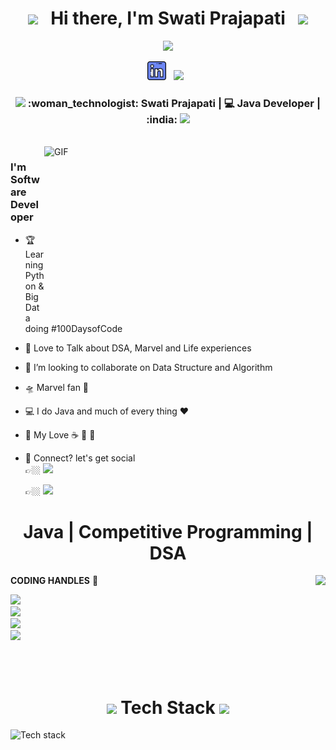 <div align="center">
   <h1> <img src="https://camo.githubusercontent.com/d3359cb00ab0b5ed8f2e1fe3fceb4fbaf3b614340f8c0db99c17b9f50b351770/68747470733a2f2f656d6f6a69732e736c61636b6d6f6a69732e636f6d2f656d6f6a69732f696d616765732f313533313834393433302f343234362f626c6f622d73756e676c61737365732e6769663f31353331383439343330" width ="35px"> &nbsp; Hi there, I'm Swati Prajapati &nbsp;  <img src="https://media.giphy.com/media/hvRJCLFzcasrR4ia7z/giphy.gif" width="25px"> </h1>
   
   
   <img src="https://pronoun.cyou/x/y?subject=She&object=Her&height=20"> 
</div>

<p align='center'>
   <a href="https://www.linkedin.com/in/swati-prajapati-008/"><img height="30" src="https://raw.githubusercontent.com/8bithemant/8bithemant/master/linkedin.png?raw=true"></a>&nbsp;&nbsp;
<a href="https://twitter.com/sassy_coder"><img height="30" src="https://user-images.githubusercontent.com/42577922/133311088-97b03c25-a44b-430b-a7ee-9d84f1da46c7.png"></a>&nbsp;&nbsp;
 </p>


<div align="center">
<h3><img src="https://media.giphy.com/media/WUlplcMpOCEmTGBtBW/giphy.gif" width="30"> :woman_technologist:  Swati Prajapati | 💻 Java Developer | :india: <img src="https://media.giphy.com/media/WUlplcMpOCEmTGBtBW/giphy.gif" width="30"></h3>
</div>
 
 
<br />
<img align="right" height="270px" width="450px" alt="GIF" src="https://github-readme-stats.vercel.app/api?username=swatiprajapati08&show_icons=true&theme=tokyonight" />
<p align="center">
  <h3> I'm  Software Developer</h3>
</p>

 - :trophy: Learning Python & Big Data doing #100DaysofCode 
 
 - :calling: Love to Talk about DSA, Marvel and Life experiences 

 - 👯 I’m looking to collaborate on Data Structure and Algorithm
   
 - 🛸 Marvel fan :superhero:
 
 - 💻 I do Java and much of every thing :heart:

 -  :purple_heart: My Love :coffee: :pizza: :rice:
 
 - 💬 Connect? let's get social <br />
     👉🏼 [<img src="https://img.shields.io/badge/Twitter-1DA1F2?style=for-the-badge&logo=twitter&logoColor=white" >](https://twitter.com/sassy_coder)

     👉🏼 [<img src="https://img.shields.io/badge/LinkedIn-0077B5?style=for-the-badge&logo=linkedin&logoColor=white" >](linkedin.com/in/swati-prajapati-008/)
 
<div align="center">
  <h1>  Java | Competitive Programming | DSA </h1>
</div>
  
  <a href="https://github.com/swatiprajapati08/github-readme-stats">
  <img align="right" src="https://github-readme-stats.vercel.app/api/top-langs/?username=swatiprajapati08" />
</a>
  
  **CODING HANDLES** 🔢 

  [<img src="https://img.shields.io/badge/-GeeksforGeeks-2F8D46?style=for-the-badge&logo=GeeksforGeeks&logoColor=white" >](http://auth.geeksforgeeks.org/user/sassycoder/) <br/>
  [<img src="https://img.shields.io/badge/-LeetCode-FFA116?style=for-the-badge&logo=LeetCode&logoColor=black" >](https://leetcode.com/prajapatiswati4/)<br/>
  [<img src="https://img.shields.io/badge/-CodeChef-5B4638?style=for-the-badge&logo=CodeChef&logoColor=black" >](https://www.codechef.com/users/swati08)  <br/>
  [<img src="https://img.shields.io/badge/-Hackerrank-2EC866?style=for-the-badge&logo=HackerRank&logoColor=white">](https://www.hackerrank.com/swatiprajapati08) <br/>


<br />

<br />
<div align="center">
  
  <h1> <img src="https://media.giphy.com/media/WUlplcMpOCEmTGBtBW/giphy.gif" width="30"> Tech Stack  <img src="https://media.giphy.com/media/WUlplcMpOCEmTGBtBW/giphy.gif" width="30"></h1> 
  </div>

<img  height="450px" width="1000px"  alt="Tech stack" src="https://user-images.githubusercontent.com/42577922/133302011-eda22078-ba20-418d-be30-623cf3cf45e1.png" />
